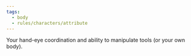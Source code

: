 ```yaml
---
tags:
  - body
  - rules/characters/attribute
---
```

Your hand-eye coordination and ability to manipulate tools (or your own body).